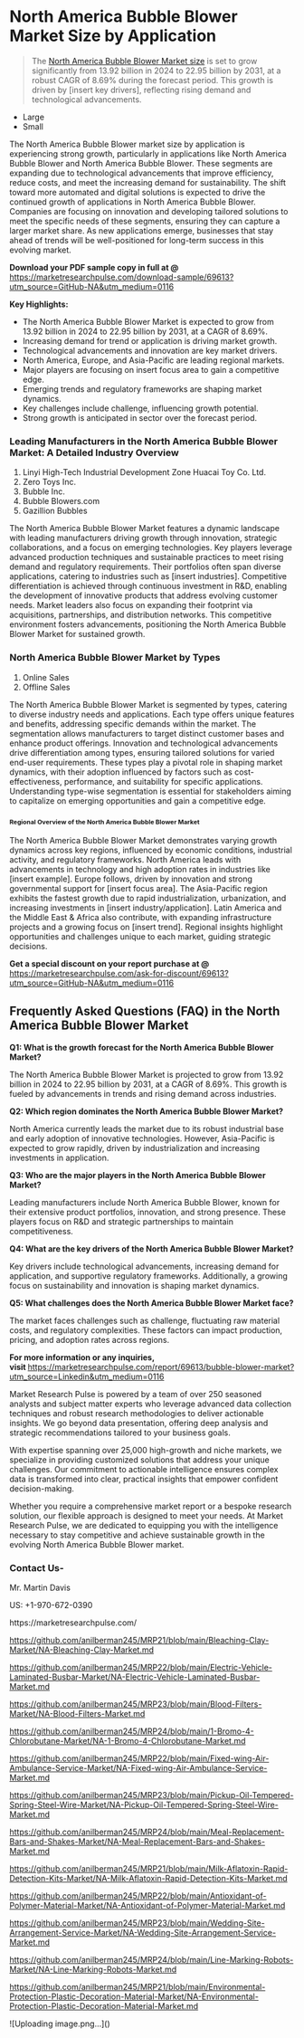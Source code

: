 <h1>North America Bubble Blower Market&nbsp;Size by Application</h1><blockquote><p>The <a href="https://marketresearchpulse.com/download-sample/69613?utm_source=GitHub-NA&amp;utm_medium=0116">North America Bubble Blower Market size</a> is set to grow significantly from 13.92 billion in 2024 to 22.95 billion by 2031, at a robust CAGR of 8.69% during the forecast period. This growth is driven by [insert key drivers], reflecting rising demand and technological advancements.</p></blockquote><ul><li>Large<li> Small</li></ul><p>The North America Bubble Blower market size by application is experiencing strong growth, particularly in applications like North America Bubble Blower and North America Bubble Blower. These segments are expanding due to technological advancements that improve efficiency, reduce costs, and meet the increasing demand for sustainability. The shift toward more automated and digital solutions is expected to drive the continued growth of applications in North America Bubble Blower. Companies are focusing on innovation and developing tailored solutions to meet the specific needs of these segments, ensuring they can capture a larger market share. As new applications emerge, businesses that stay ahead of trends will be well-positioned for long-term success in this evolving market.</p><p><strong>Download your PDF sample copy in full at @ </strong><a href="https://marketresearchpulse.com/download-sample/69613?utm_source=GitHub-NA&amp;utm_medium=0116">https://marketresearchpulse.com/download-sample/69613?utm_source=GitHub-NA&amp;utm_medium=0116</a></p><p><strong>Key Highlights: </strong></p><ul><li>The North America Bubble Blower Market is expected to grow from 13.92 billion in 2024 to 22.95 billion by 2031, at a CAGR of 8.69%.</li><li>Increasing demand for trend or application is driving market growth.</li><li>Technological advancements and innovation are key market drivers.</li><li>North America, Europe, and Asia-Pacific are leading regional markets.</li><li>Major players are focusing on insert focus area to gain a competitive edge.</li><li>Emerging trends and regulatory frameworks are shaping market dynamics.</li><li>Key challenges include challenge, influencing growth potential.</li><li>Strong growth is anticipated in sector over the forecast period.</li></ul><h3>Leading Manufacturers in the North America Bubble Blower Market: A Detailed Industry Overview</h3><ol><li>Linyi High-Tech Industrial Development Zone Huacai Toy Co. Ltd.</li><li>Zero Toys Inc.</li><li>Bubble Inc.</li><li>Bubble Blowers.com</li><li>Gazillion Bubbles</li></ol><div class="flex max-w-full flex-col flex-grow"><div class="min-h-8 text-message flex w-full flex-col items-end gap-2 whitespace-normal break-words [.text-message+&amp;]:mt-5" dir="auto" data-message-author-role="assistant" data-message-id="fd8432e4-4910-450d-b182-61b7bfb0a01f" data-message-model-slug="gpt-4o"><div class="flex w-full flex-col gap-1 empty:hidden first:pt-[3px]"><div class="markdown prose w-full break-words dark:prose-invert light"><p>The North America Bubble Blower Market features a dynamic landscape with leading manufacturers driving growth through innovation, strategic collaborations, and a focus on emerging technologies. Key players leverage advanced production techniques and sustainable practices to meet rising demand and regulatory requirements. Their portfolios often span diverse applications, catering to industries such as [insert industries]. Competitive differentiation is achieved through continuous investment in R&amp;D, enabling the development of innovative products that address evolving customer needs. Market leaders also focus on expanding their footprint via acquisitions, partnerships, and distribution networks. This competitive environment fosters advancements, positioning the North America Bubble Blower Market for sustained growth.</p></div></div></div></div><h3>North America Bubble Blower Market by Types</h3><ol><li>Online Sales<li> Offline Sales</li></ol><div class="flex max-w-full flex-col flex-grow"><div class="min-h-8 text-message flex w-full flex-col items-end gap-2 whitespace-normal break-words [.text-message+&amp;]:mt-5" dir="auto" data-message-author-role="assistant" data-message-id="084470be-0bb7-4664-bddf-5156b4f41249" data-message-model-slug="gpt-4o-mini"><div class="flex w-full flex-col gap-1 empty:hidden first:pt-[3px]"><div class="markdown prose w-full break-words dark:prose-invert light"><p>The North America Bubble Blower Market is segmented by types, catering to diverse industry needs and applications. Each type offers unique features and benefits, addressing specific demands within the market. The segmentation allows manufacturers to target distinct customer bases and enhance product offerings. Innovation and technological advancements drive differentiation among types, ensuring tailored solutions for varied end-user requirements. These types play a pivotal role in shaping market dynamics, with their adoption influenced by factors such as cost-effectiveness, performance, and suitability for specific applications. Understanding type-wise segmentation is essential for stakeholders aiming to capitalize on emerging opportunities and gain a competitive edge.</p></div></div></div></div><h3><span style="font-size: 11px;">Regional Overview of the North America Bubble Blower Market</span></h3><div class="flex max-w-full flex-col flex-grow"><div class="min-h-8 text-message flex w-full flex-col items-end gap-2 whitespace-normal break-words [.text-message+&amp;]:mt-5" dir="auto" data-message-author-role="assistant" data-message-id="e9038762-ce64-4e30-91c9-9bd413514231" data-message-model-slug="gpt-4o-mini"><div class="flex w-full flex-col gap-1 empty:hidden first:pt-[3px]"><div class="markdown prose w-full break-words dark:prose-invert light"><p>The North America Bubble Blower Market demonstrates varying growth dynamics across key regions, influenced by economic conditions, industrial activity, and regulatory frameworks. North America leads with advancements in technology and high adoption rates in industries like [insert example]. Europe follows, driven by innovation and strong governmental support for [insert focus area]. The Asia-Pacific region exhibits the fastest growth due to rapid industrialization, urbanization, and increasing investments in [insert industry/application]. Latin America and the Middle East &amp; Africa also contribute, with expanding infrastructure projects and a growing focus on [insert trend]. Regional insights highlight opportunities and challenges unique to each market, guiding strategic decisions.</p></div></div></div></div><p><strong>Get a special discount on your report purchase at @ </strong><a href="https://marketresearchpulse.com/ask-for-discount/69613?utm_source=GitHub-NA&amp;utm_medium=0116">https://marketresearchpulse.com/ask-for-discount/69613?utm_source=GitHub-NA&amp;utm_medium=0116</a></p><h2>Frequently Asked Questions (FAQ) in the North America Bubble Blower Market</h2><p><strong>Q1: What is the growth forecast for the North America Bubble Blower Market?</strong></p><p>The North America Bubble Blower Market is projected to grow from 13.92 billion in 2024 to 22.95 billion by 2031, at a CAGR of 8.69%. This growth is fueled by advancements in trends and rising demand across industries.</p><p><strong>Q2: Which region dominates the North America Bubble Blower Market?</strong></p><p>North America currently leads the market due to its robust industrial base and early adoption of innovative technologies. However, Asia-Pacific is expected to grow rapidly, driven by industrialization and increasing investments in application.</p><p><strong>Q3: Who are the major players in the North America Bubble Blower Market?</strong></p><p>Leading manufacturers include North America Bubble Blower, known for their extensive product portfolios, innovation, and strong presence. These players focus on R&amp;D and strategic partnerships to maintain competitiveness.</p><p><strong>Q4: What are the key drivers of the North America Bubble Blower Market?</strong></p><p>Key drivers include technological advancements, increasing demand for application, and supportive regulatory frameworks. Additionally, a growing focus on sustainability and innovation is shaping market dynamics.</p><p><strong>Q5: What challenges does the North America Bubble Blower Market face?</strong></p><p>The market faces challenges such as challenge, fluctuating raw material costs, and regulatory complexities. These factors can impact production, pricing, and adoption rates across regions.</p><p><strong>For more information or any inquiries, visit&nbsp;</strong><a href="https://marketresearchpulse.com/report/69613/bubble-blower-market?utm_source=Linkedin&utm_medium=0116">https://marketresearchpulse.com/report/69613/bubble-blower-market?utm_source=Linkedin&utm_medium=0116</a></p><p>Market Research Pulse is powered by a team of over 250 seasoned analysts and subject matter experts who leverage advanced data collection techniques and robust research methodologies to deliver actionable insights. We go beyond data presentation, offering deep analysis and strategic recommendations tailored to your business goals.</p><p>With expertise spanning over 25,000 high-growth and niche markets, we specialize in providing customized solutions that address your unique challenges. Our commitment to actionable intelligence ensures complex data is transformed into clear, practical insights that empower confident decision-making.</p><p>Whether you require a comprehensive market report or a bespoke research solution, our flexible approach is designed to meet your needs. At Market Research Pulse, we are dedicated to equipping you with the intelligence necessary to stay competitive and achieve sustainable growth in the evolving North America Bubble Blower market.</p><h3><strong>Contact Us-</strong></h3><p>Mr. Martin Davis</p><p>US: +1-970-672-0390</p><p>https://marketresearchpulse.com/</p><p><a href="https://github.com/anilberman245/MRP21/blob/main/Bleaching-Clay-Market/NA-Bleaching-Clay-Market.md">https://github.com/anilberman245/MRP21/blob/main/Bleaching-Clay-Market/NA-Bleaching-Clay-Market.md</a></p><p><a href="https://github.com/anilberman245/MRP22/blob/main/Electric-Vehicle-Laminated-Busbar-Market/NA-Electric-Vehicle-Laminated-Busbar-Market.md">https://github.com/anilberman245/MRP22/blob/main/Electric-Vehicle-Laminated-Busbar-Market/NA-Electric-Vehicle-Laminated-Busbar-Market.md</a></p><p><a href="https://github.com/anilberman245/MRP23/blob/main/Blood-Filters-Market/NA-Blood-Filters-Market.md">https://github.com/anilberman245/MRP23/blob/main/Blood-Filters-Market/NA-Blood-Filters-Market.md</a></p><p><a href="https://github.com/anilberman245/MRP24/blob/main/1-Bromo-4-Chlorobutane-Market/NA-1-Bromo-4-Chlorobutane-Market.md">https://github.com/anilberman245/MRP24/blob/main/1-Bromo-4-Chlorobutane-Market/NA-1-Bromo-4-Chlorobutane-Market.md</a></p><p><a href="https://github.com/anilberman245/MRP22/blob/main/Fixed-wing-Air-Ambulance-Service-Market/NA-Fixed-wing-Air-Ambulance-Service-Market.md">https://github.com/anilberman245/MRP22/blob/main/Fixed-wing-Air-Ambulance-Service-Market/NA-Fixed-wing-Air-Ambulance-Service-Market.md</a></p><p><a href="https://github.com/anilberman245/MRP23/blob/main/Pickup-Oil-Tempered-Spring-Steel-Wire-Market/NA-Pickup-Oil-Tempered-Spring-Steel-Wire-Market.md">https://github.com/anilberman245/MRP23/blob/main/Pickup-Oil-Tempered-Spring-Steel-Wire-Market/NA-Pickup-Oil-Tempered-Spring-Steel-Wire-Market.md</a></p><p><a href="https://github.com/anilberman245/MRP24/blob/main/Meal-Replacement-Bars-and-Shakes-Market/NA-Meal-Replacement-Bars-and-Shakes-Market.md">https://github.com/anilberman245/MRP24/blob/main/Meal-Replacement-Bars-and-Shakes-Market/NA-Meal-Replacement-Bars-and-Shakes-Market.md</a></p><p><a href="https://github.com/anilberman245/MRP21/blob/main/Milk-Aflatoxin-Rapid-Detection-Kits-Market/NA-Milk-Aflatoxin-Rapid-Detection-Kits-Market.md">https://github.com/anilberman245/MRP21/blob/main/Milk-Aflatoxin-Rapid-Detection-Kits-Market/NA-Milk-Aflatoxin-Rapid-Detection-Kits-Market.md</a></p><p><a href="https://github.com/anilberman245/MRP22/blob/main/Antioxidant-of-Polymer-Material-Market/NA-Antioxidant-of-Polymer-Material-Market.md">https://github.com/anilberman245/MRP22/blob/main/Antioxidant-of-Polymer-Material-Market/NA-Antioxidant-of-Polymer-Material-Market.md</a></p><p><a href="https://github.com/anilberman245/MRP23/blob/main/Wedding-Site-Arrangement-Service-Market/NA-Wedding-Site-Arrangement-Service-Market.md">https://github.com/anilberman245/MRP23/blob/main/Wedding-Site-Arrangement-Service-Market/NA-Wedding-Site-Arrangement-Service-Market.md</a></p><p><a href="https://github.com/anilberman245/MRP24/blob/main/Line-Marking-Robots-Market/NA-Line-Marking-Robots-Market.md">https://github.com/anilberman245/MRP24/blob/main/Line-Marking-Robots-Market/NA-Line-Marking-Robots-Market.md</a></p><p><a href="https://github.com/anilberman245/MRP21/blob/main/Environmental-Protection-Plastic-Decoration-Material-Market/NA-Environmental-Protection-Plastic-Decoration-Material-Market.md">https://github.com/anilberman245/MRP21/blob/main/Environmental-Protection-Plastic-Decoration-Material-Market/NA-Environmental-Protection-Plastic-Decoration-Material-Market.md</a></p>
![Uploading image.png…]()
